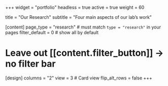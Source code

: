 +++
widget = "portfolio"
headless = true
active = true
weight = 60

title = "Our Research"
subtitle = "Four main aspects of our lab’s work"

[content]
  page_type = "research"   # must match `type = "research"` in your pages
  filter_default = 0       # show all by default
  # Leave out [[content.filter_button]] → no filter bar

[design]
  columns = "2"
  view = 3   # Card view
  flip_alt_rows = false
+++
